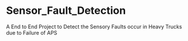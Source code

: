# Sensor_Fault_Detection
A End to End Project to Detect the Sensory Faults occur in Heavy Trucks due to Failure of APS
